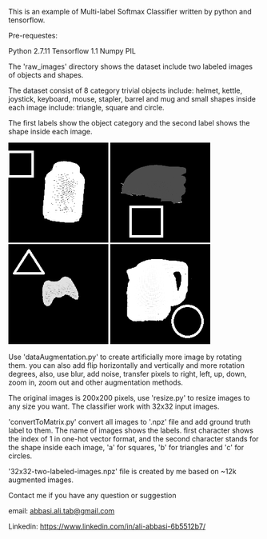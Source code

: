 This is an example of Multi-label Softmax Classifier written by python and tensorflow.

Pre-requestes:

Python 2.7.11
Tensorflow 1.1
Numpy
PIL



The 'raw_images' directory shows the dataset include two labeled images of objects and shapes.

The dataset consist of 8 category trivial objects include: helmet, kettle, joystick, keyboard, mouse, stapler, barrel and mug
and small shapes inside each image include: triangle, square and circle. 

The first labels show the object category and the second label shows the shape inside each image.

![alt text](https://github.com/AliAbbasi/Multilabel-Image-Classification-with-Softmax/blob/master/raw_images/0a%20(2).png)
![alt text](https://github.com/AliAbbasi/Multilabel-Image-Classification-with-Softmax/blob/master/raw_images/1a%20(2).png)
![alt text](https://github.com/AliAbbasi/Multilabel-Image-Classification-with-Softmax/blob/master/raw_images/2b%20(2).png)
![alt text](https://github.com/AliAbbasi/Multilabel-Image-Classification-with-Softmax/blob/master/raw_images/3c%20(2).png)

Use 'dataAugmentation.py' to create artificially more image by rotating them. you can also add flip horizontally and vertically and more rotation degrees, also, use blur, add noise, transfer pixels to right, left, up, down, zoom in, zoom out and other augmentation methods.

The original images is 200x200 pixels, use 'resize.py' to resize images to any size you want. The classifier work with 32x32 input images.

'convertToMatrix.py' convert all images to '.npz' file and add ground truth label to them.
The name of images shows the labels. first character shows the index of 1 in one-hot vector format, and the second character stands for the shape inside each image, 'a' for squares, 'b' for triangles and 'c' for circles.

'32x32-two-labeled-images.npz' file is created by me based on ~12k augmented images.




Contact me if you have any question or suggestion 

email: abbasi.ali.tab@gmail.com

Linkedin: https://www.linkedin.com/in/ali-abbasi-6b5512b7/
